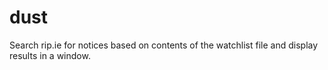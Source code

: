 # dust
Search rip.ie for notices based on contents of the watchlist file and display results in a window.

